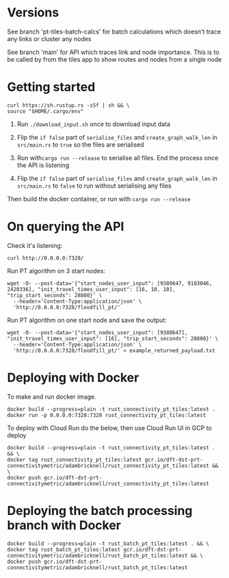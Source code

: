 
# Versions

See branch 'pt-tiles-batch-calcs' for batch calculations which doesn't trace any links or cluster any nodes

See branch 'main' for API which traces link and node importance. This is to be called by from the tiles app to show routes and nodes from a single node




# Getting started

```
curl https://sh.rustup.rs -sSf | sh && \
source "$HOME/.cargo/env"
```

1. Run `./download_input.sh` once to download input data

2. Flip the `if false` part of `serialise_files` and `create_graph_walk_len` in `src/main.rs` to `true` so the files are serialised

3. Run with`cargo run --release` to serialise all files. End the process once the API is listening

4. Flip the `if false` part of `serialise_files` and `create_graph_walk_len` in `src/main.rs` to `false` to run without serialising any files

Then build the docker container, or run with `cargo run --release`


# On querying the API

Check it's listening:
```
curl http://0.0.0.0:7328/
```
    

Run PT algorithm on 3 start nodes: 
```
wget -O- --post-data='{"start_nodes_user_input": [9380647, 9183046, 2420336], "init_travel_times_user_input": [16, 10, 10], "trip_start_seconds": 28800}' \
  --header='Content-Type:application/json' \
  'http://0.0.0.0:7328/floodfill_pt/'
```


Run PT algorithm on one start node and save the output: 
```
wget -O- --post-data='{"start_nodes_user_input": [9380647], "init_travel_times_user_input": [16], "trip_start_seconds": 28800}' \
  --header='Content-Type:application/json' \
  'http://0.0.0.0:7328/floodfill_pt/' > example_returned_payload.txt
```




# Deploying with Docker

To make and run docker image.
```
docker build --progress=plain -t rust_connectivity_pt_tiles:latest .
docker run -p 0.0.0.0:7328:7328 rust_connectivity_pt_tiles:latest
```

To deploy with Cloud Run do the below, then use Cloud Run UI in GCP to deploy
```
docker build --progress=plain -t rust_connectivity_pt_tiles:latest . && \
docker tag rust_connectivity_pt_tiles:latest gcr.io/dft-dst-prt-connectivitymetric/adambricknell/rust_connectivity_pt_tiles:latest && \
docker push gcr.io/dft-dst-prt-connectivitymetric/adambricknell/rust_connectivity_pt_tiles:latest
```


# Deploying the batch processing branch with Docker
```
docker build --progress=plain -t rust_batch_pt_tiles:latest . && \
docker tag rust_batch_pt_tiles:latest gcr.io/dft-dst-prt-connectivitymetric/adambricknell/rust_batch_pt_tiles:latest && \
docker push gcr.io/dft-dst-prt-connectivitymetric/adambricknell/rust_batch_pt_tiles:latest
```
